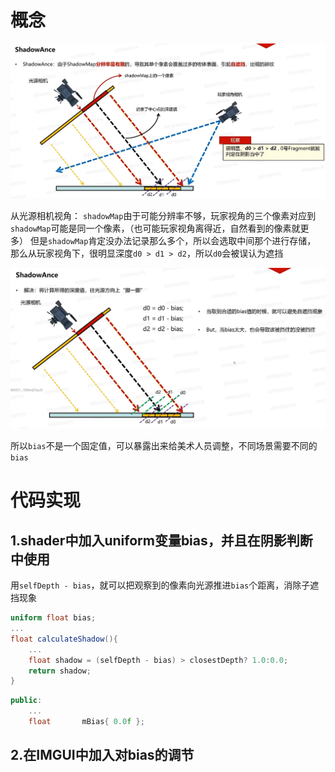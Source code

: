 # 概念

![输入图片说明](/imgs/2025-02-25/bt5KiPgBKRaSixIZ.png)

从光源相机视角：
`shadowMap`由于可能分辨率不够，玩家视角的三个像素对应到`shadowMap`可能是同一个像素，（也可能玩家视角离得近，自然看到的像素就更多）
但是`shadowMap`肯定没办法记录那么多个，所以会选取中间那个进行存储，
那么从玩家视角下，很明显深度`d0 > d1 > d2`，所以`d0`会被误认为遮挡

![输入图片说明](/imgs/2025-02-25/ah8tjNTdtm30xfea.png)

所以`bias`不是一个固定值，可以暴露出来给美术人员调整，不同场景需要不同的`bias`

# 代码实现
## 1.shader中加入uniform变量bias，并且在阴影判断中使用
用`selfDepth - bias`，就可以把观察到的像素向光源推进`bias`个距离，消除子遮挡现象
```glsl
uniform float bias;
...
float calculateShadow(){
	...
	float shadow = (selfDepth - bias) > closestDepth? 1.0:0.0;
	return shadow;
}
```
```cpp
public:
	...
	float		mBias{ 0.0f };
```
## 2.在IMGUI中加入对bias的调节
<!--stackedit_data:
eyJoaXN0b3J5IjpbLTExMDAwNDI2NTcsLTE0MTkwMjU4OTAsLT
EyMjMxODc5NjIsLTIwODg3NDY2MTJdfQ==
-->